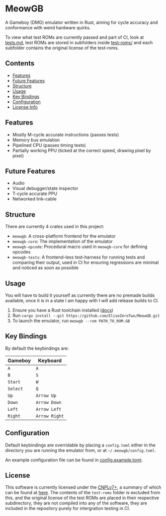 # MeowGB

A Gameboy (DMG) emulator written in Rust, aiming for cycle accuracy and conformance with weird hardware quirks.

To view what test ROMs are currently passed and part of CI, look at [tests.md](./tests.md), test ROMs are stored in subfolders inside [test-roms/](./test-roms/) and each subfolder contains the original license of the test-roms.

## Contents

* [Features](#features)
* [Future Features](#future-features)
* [Structure](#structure)
* [Usage](#usage)
* [Key Bindings](#key-bindings)
* [Configuration](#configuration)
* [License Info](#license)

## Features

* Mostly M-cycle accurate instructions (passes tests)
* Memory bus emulation
* Pipelined CPU (passes timing tests)
* Partially working PPU (ticked at the correct speed, drawing pixel by pixel)

## Future Features

* Audio
* Visual debugger/state inspector
* T-cycle accurate PPU
* Networked link-cable

## Structure

There are currently 4 crates used in this project:

* `meowgb`: A cross-platform frontend for the emulator
* `meowgb-core`: The implementation of the emulator
* `meowgb-opcode`: Procedural macro used in `meowgb-core` for defining opcodes
* `meowgb-tests`: A frontend-less test-harness for running tests and comparing their output, used in CI for ensuring regressions are minimal and noticed as soon as possible

## Usage

You will have to build it yourself as currently there are no premade builds available, once it is in a state I am happy with I will add release builds to CI.

1. Ensure you have a Rust toolchain installed ([docs](https://www.rust-lang.org/tools/install))
2. Run `cargo install --git https://github.com/EliseZeroTwo/MeowGB.git`
3. To launch the emulator, run `meowgb --rom PATH_TO_ROM.GB`

## Key Bindings

By default the keybindings are:

| Gameboy  | Keyboard      |
|----------|---------------|
| `A`      | `A`           |
| `B`      | `S`           |
| `Start`  | `W`           |
| `Select` | `Q`           |
| `Up`     | `Arrow Up`    |
| `Down`   | `Arrow Down`  |
| `Left`   | `Arrow Left`  |
| `Right`  | `Arrow Right` |

## Configuration

Default keybindings are overridable by placing a `config.toml` either in the directory you are running the emulator from, or at `~/.meowgb/config.toml`.

An example configuration file can be found in [config.example.toml](./config.example.toml).

## License

This software is currently licensed under the [CNPLv7+](./LICENSE.md), a summary of which can be found at [here](https://thufie.lain.haus/NPL.html).
The contents of the `test-roms` folder is excluded from this, and the original license of the test ROMs are placed in their respective subdirectory, they are not compiled into any of the software, they are included in the repository purely for intergration testing in CI.
